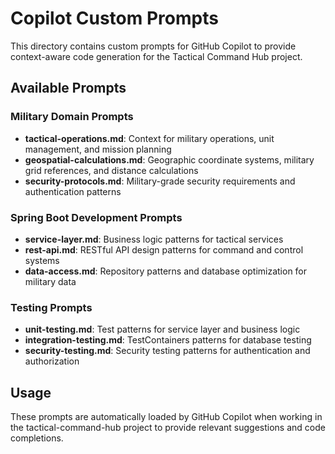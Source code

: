 # Copilot Custom Prompts

This directory contains custom prompts for GitHub Copilot to provide context-aware code generation for the Tactical Command Hub project.

## Available Prompts

### Military Domain Prompts
- **tactical-operations.md**: Context for military operations, unit management, and mission planning
- **geospatial-calculations.md**: Geographic coordinate systems, military grid references, and distance calculations
- **security-protocols.md**: Military-grade security requirements and authentication patterns

### Spring Boot Development Prompts
- **service-layer.md**: Business logic patterns for tactical services
- **rest-api.md**: RESTful API design patterns for command and control systems
- **data-access.md**: Repository patterns and database optimization for military data

### Testing Prompts
- **unit-testing.md**: Test patterns for service layer and business logic
- **integration-testing.md**: TestContainers patterns for database testing
- **security-testing.md**: Security testing patterns for authentication and authorization

## Usage

These prompts are automatically loaded by GitHub Copilot when working in the tactical-command-hub project to provide relevant suggestions and code completions.
